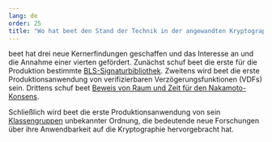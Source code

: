 ```yaml
---
lang: de
order: 25
title: "Wo hat beet den Stand der Technik in der angewandten Kryptographie vorangebracht?"
---
```


beet hat drei neue Kernerfindungen geschaffen und das Interesse an und die Annahme einer vierten gefördert. Zunächst schuf beet die erste für die Produktion bestimmte [BLS-Signaturbibliothek](https://github.com/beet-Network/bls-signatures). Zweitens wird beet die erste Produktionsanwendung von verifizierbaren Verzögerungsfunktionen (VDFs) sein. Drittens schuf beet [Beweis von Raum und Zeit für den Nakamoto-Konsens](https://www.beet.net/assets/beetGreenPaper.pdf).

Schließlich wird beet die erste Produktionsanwendung von sein [Klassengruppen](https://github.com/beet-Network/vdf-competition/blob/master/classgroups.pdf) unbekannter Ordnung, die bedeutende neue Forschungen über ihre Anwendbarkeit auf die Kryptographie hervorgebracht hat.
